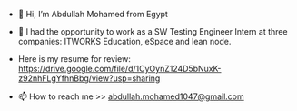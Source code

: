 - 👋 Hi, I’m Abdullah Mohamed from Egypt
- 👀 I had the opportunity to work as a SW Testing Engineer Intern at three companies: ITWORKS Education, eSpace and lean node.

- Here is my resume for review:
https://drive.google.com/file/d/1CyOynZ124D5bNuxK-z92nhFLgYfhnBbg/view?usp=sharing
    
- 📫 How to reach me >> abdullah.mohamed1047@gmail.com
